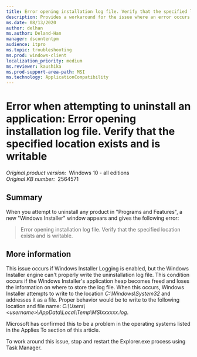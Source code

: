 ```yaml
---
title: Error opening installation log file. Verify that the specified location exists and is writable error when attempting to uninstall an application
description: Provides a workaround for the issue where an error occurs when you uninstall an application.
ms.date: 08/13/2020
author: delhan
ms.author: Deland-Han
manager: dscontentpm
audience: itpro
ms.topic: troubleshooting
ms.prod: windows-client
localization_priority: medium
ms.reviewer: kaushika
ms.prod-support-area-path: MSI
ms.technology: ApplicationCompatibility
---
```

# Error when attempting to uninstall an application: Error opening installation log file. Verify that the specified location exists and is writable

_Original product version:_ &nbsp;Windows 10 - all editions  
_Original KB number:_ &nbsp;2564571

## Summary

When you attempt to uninstall any product in "Programs and Features", a new "Windows Installer" window appears and gives the following error:

> Error opening installation log file. Verify that the specified location exists and is writable.

## More information

This issue occurs if Windows Installer Logging is enabled, but the Windows Installer engine can't properly write the uninstallation log file. This condition occurs if the Windows Installer's application heap becomes freed and loses the information on where to store the log file. When this occurs, Windows Installer attempts to write to the location *C:\Windows\System32* and addresses it as a file. Proper behavior would be to write to the following location and file name: *C:\Users\\\<username>\AppData\Local\Temp\MSIxxxxxx.log*.

Microsoft has confirmed this to be a problem in the operating systems listed in the Applies To section of this article.

To work around this issue, stop and restart the Explorer.exe process using Task Manager.
